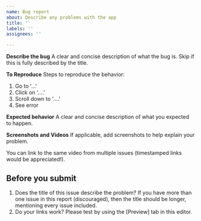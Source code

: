 ```yaml
---
name: Bug report
about: Describe any problems with the app
title: ''
labels: ''
assignees: ''

---
```


**Describe the bug**
A clear and concise description of what the bug is.
Skip if this is fully described by the title.

**To Reproduce**
Steps to reproduce the behavior:
1. Go to '...'
2. Click on '....'
3. Scroll down to '....'
4. See error

**Expected behavior**
A clear and concise description of what you expected to happen.

**Screenshots and Videos**
If applicable, add screenshots to help explain your problem.

You can link to the same video from multiple issues (timestamped links would be appreciated!).

## Before you submit
1. Does the title of this issue describe the problem? If you have more than one issue in this report (discouraged), then the title should be longer, mentioning every issue included.
2. Do your links work? Please test by using the [Preview] tab in this editor.
